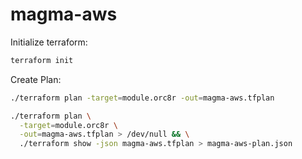 # magma-aws

Initialize terraform:
```bash
terraform init
```

Create Plan:
```bash
./terraform plan -target=module.orc8r -out=magma-aws.tfplan

./terraform plan \
  -target=module.orc8r \
  -out=magma-aws.tfplan > /dev/null && \
  ./terraform show -json magma-aws.tfplan > magma-aws-plan.json

```

